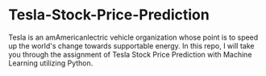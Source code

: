 # Tesla-Stock-Price-Prediction

Tesla is an amAmericanlectric vehicle organization whose point is to speed up the world's change towards supportable energy. In this repo, I will take you through the assignment of Tesla Stock Price Prediction with Machine Learning utilizing Python.

